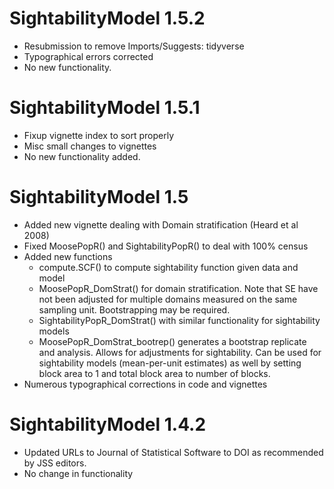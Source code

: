 # SightabilityModel 1.5.2

* Resubmission to remove Imports/Suggests: tidyverse
* Typographical errors corrected
* No new functionality.

# SightabilityModel 1.5.1

* Fixup vignette index to sort properly
* Misc small changes to vignettes
* No new functionality added.

# SightabilityModel 1.5

* Added new vignette dealing with Domain stratification (Heard et al 2008)
* Fixed MoosePopR() and SightabilityPopR() to deal with 100% census
* Added new functions
  + compute.SCF() to compute sightability function given data and model
  + MoosePopR_DomStrat() for domain stratification. Note that SE have not been
  adjusted for multiple domains measured on the same sampling unit. Bootstrapping may 
  be required.
  + SightabilityPopR_DomStrat() with similar functionality for sightability models
  + MoosePopR_DomStrat_bootrep() generates a bootstrap replicate and analysis. Allows
  for adjustments for sightability. Can be used for sightability models (mean-per-unit estimates) as well by
  setting block area to 1 and total block area to number of blocks.
* Numerous typographical corrections in code and vignettes

# SightabilityModel 1.4.2

* Updated URLs to Journal of Statistical Software to DOI as recommended by JSS editors.
* No change in functionality



